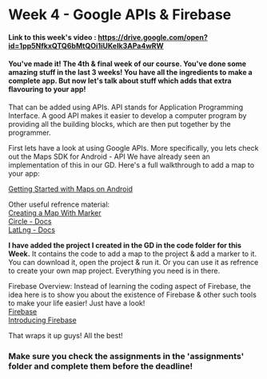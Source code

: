 # Week 4 - Google APIs & Firebase

#### Link to this week's video : https://drive.google.com/open?id=1pp5NfkxQTQ6bMtQOi1iUKeIk3APa4wRW

#### You've made it! The 4th & final week of our course. You've done some amazing stuff in the last 3 weeks! You have all the ingredients to make a complete app. But now let's talk about stuff which adds that extra flavouring to your app!

That can be added using APIs. API stands for Application Programming Interface. A 
good API makes it easier to develop a computer program by providing all the building blocks, which are then put together by the programmer. 

First lets have a look at using Google APIs. More specifically, you lets check out the Maps SDK for Android - API
We have already seen an implementation of this in our GD. Here's a full walkthrough to add a map to your app:

[Getting Started with Maps on Android](https://developers.google.com/maps/documentation/android-sdk/start)

Other useful refrence material:<br>
[Creating a Map With Marker](https://developers.google.com/maps/documentation/android-sdk/map-with-marker)<br>
[Circle - Docs](https://developers.google.com/android/reference/com/google/android/gms/maps/model/Circle)<br>
[LatLng - Docs](https://developers.google.com/android/reference/com/google/android/gms/maps/model/LatLng)<br>

**I have added the project I created in the GD in the code folder for this Week.** It contains the code to add a map to the project & add a marker to it. You can download it, open the project & run it. Or you can use it as refrence to create your own map project. Everything you need is in there.

Firebase Overview:
Instead of learning the coding aspect of Firebase, the idea here is to show you about the existence of Firebase & other such tools to make your life easier! Just have a look!<br>
[Firebase](https://en.wikipedia.org/wiki/Firebase)<br>
[Introducing Firebase](https://www.youtube.com/watch?v=O17OWyx08Cg)<br>

That wraps it up guys! All the best!

### Make sure you check the assignments in the 'assignments' folder and complete them before the deadline!
